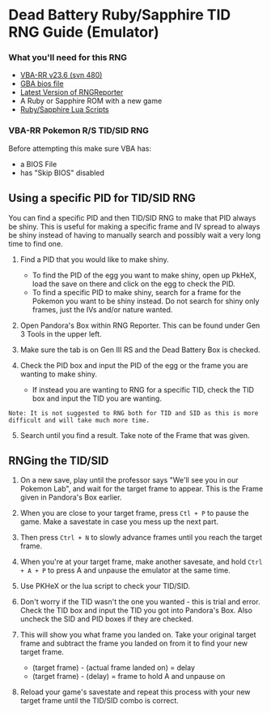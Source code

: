 # Dead Battery Ruby/Sapphire TID RNG Guide (Emulator)

### What you'll need for this RNG
  - [VBA-RR v23.6 (svn 480)](https://code.google.com/archive/p/vba-rerecording/downloads)
  - [GBA bios file](https://encrypted.google.com/search?hl=en&q=gba%20bios)
  - [Latest Version of RNGReporter](https://ci.appveyor.com/project/Admiral-Fish/rngreporter/build/artifacts)
  - A Ruby or Sapphire ROM with a new game
  - [Ruby/Sapphire Lua Scripts](https://projectpokemon.org/home/forums/topic/15187-gen-3-lua-scripts/)

### VBA-RR Pokemon R/S TID/SID RNG
Before attempting this make sure VBA has:
  - a BIOS File
  - has "Skip BIOS" disabled

## Using a specific PID for TID/SID RNG

You can find a specific PID and then TID/SID RNG to make that PID always be shiny. This is useful for making a specific frame and IV spread to always be shiny instead of having to manually search and possibly wait a very long time to find one.

1. Find a PID that you would like to make shiny.
    - To find the PID of the egg you want to make shiny, open up PkHeX, load the save on there and click on the egg to check the PID.
    - To find a specific PID to make shiny, search for a frame for the Pokemon you want to be shiny instead. Do not search for shiny only frames, just the IVs and/or nature wanted.

2. Open Pandora's Box within RNG Reporter. This can be found under Gen 3 Tools in the upper left.

3. Make sure the tab is on Gen III RS and the Dead Battery Box is checked.

4. Check the PID box and input the PID of the egg or the frame you are wanting to make shiny.
    - If instead you are wanting to RNG for a specific TID, check the TID box and input the TID you are wanting.

```
Note: It is not suggested to RNG both for TID and SID as this is more difficult and will take much more time.
```
5. Search until you find a result. Take note of the Frame that was given.

## RNGing the TID/SID

1. On a new save, play until the professor says "We'll see you in our Pokemon Lab", and wait for the target frame to appear. This is the Frame given in Pandora's Box earlier.

2. When you are close to your target frame, press `Ctl + P` to pause the game. Make a savestate in case you mess up the next part.

3. Then press `Ctrl + N` to slowly advance frames until you reach the target frame.

4. When you're at your target frame, make another savesate, and hold `Ctrl + A + P` to press A and unpause the emulator at the same time.

5. Use PKHeX or the lua script to check your TID/SID.

6. Don't worry if the TID wasn't the one you wanted - this is trial and error. Check the TID box and input the TID you got into Pandora's Box. Also uncheck the SID and PID boxes if they are checked.

7. This will show you what frame you landed on. Take your original target frame and subtract the frame you landed on from it to find your new target frame.
    - (target frame) - (actual frame landed on) = delay
    - (target frame) - (delay) = frame to hold A and unpause on

8. Reload your game's savestate and repeat this process with your new target frame until the TID/SID combo is correct.
